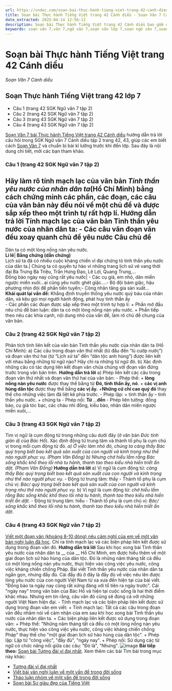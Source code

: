 ```yaml
---
url: https://vndoc.com/soan-bai-thuc-hanh-tieng-viet-trang-42-canh-dieu-280638
title: Soạn bài Thực hành Tiếng Việt trang 42 Cánh diều - Soạn Văn 7 Cánh diều - VnDoc.com
date_extracted: 2025-04-14 12:56:12
description: Soạn bài Thực hành Tiếng Việt trang 42 Cánh diều bao gồm đáp án chi tiết cho các câu hỏi trong SGK Ngữ Văn 7 Cánh Diều tập 2, giúp các em dễ dàng chuẩn bị bài trước khi tới lớp.
keywords: soạn văn 7,văn 7,ngữ văn 7,soạn văn lớp 7,soạn ngữ văn 7,soan van 7,văn lớp 7,ngữ văn lớp 7,giải văn 7,soạn văn 7 tập 2,soạn văn lớp 7 tập 2,ngu van 7,Soạn bài Thực hành Tiếng Việt trang 42 lớp 7,ngữ văn lớp 7 cánh diều,soạn văn 7 cánh diều,Thực hành Tiếng Việt trang 42,ngữ văn 7 cánh diều,soạn văn 7 Thực hành Tiếng Việt trang 42,văn 7 cánh diều,soan van 7 canh dieu,soạn bài Thực hành Tiếng Việt trang 42 cánh diều
---
```


# Soạn bài Thực hành Tiếng Việt trang 42 Cánh diều
 _Soạn Văn 7 Cánh diều_
## Soạn Thực hành Tiếng Việt trang 42 lớp 7
  * Câu 1 \(trang 42 SGK Ngữ văn 7 tập 2\)
  * Câu 2 \(trang 42 SGK Ngữ văn 7 tập 2\)
  * Câu 3 \(trang 43 SGK Ngữ văn 7 tập 2\)
  * Câu 4 \(trang 43 SGK Ngữ văn 7 tập 2\)

[Soạn Văn 7 bài Thực hành Tiếng Việt trang 42 Cánh diều](<https://vndoc.com/soan-bai-thuc-hanh-tieng-viet-trang-42-canh-dieu-280638>) hướng dẫn trả lời câu hỏi trong SGK Ngữ văn 7 Cánh diều tập 2 trang 42, 43, giúp các em biết cách [Soạn Văn 7](<https://vndoc.com/ngu-van-7-tap-2-cd>) và chuẩn bị bài kĩ lưỡng trước khi đến lớp. Sau đây là nội dung chi tiết, mời các bạn tham khảo.
### **Câu 1 \(trang 42 SGK Ngữ văn 7 tập 2\)**
Hãy làm rõ tính mạch lạc của văn bản _Tinh thần yêu nước của nhân dân ta_\(Hồ Chí Minh\) bằng cách chứng minh các phần, các đoạn, các câu của văn bản này đều nói về một chủ đề và được sắp xếp theo một trình tự rất hợp lí.
**Hướng dẫn trả lời**
Tính mạch lạc của văn bản Tinh thần yêu nước của nhân dân ta:
\- Các câu văn đoạn văn đều xoay quanh chủ đề yêu nước
**Câu chủ đề**  
---  
Dân ta có một lòng nồng nàn yêu nước.  
**Lí lẽ**| **Bằng chứng \(dẫn chứng\)**  
Lịch sử ta đã có nhiều cuộc kháng chiến vĩ đại chứng tỏ tinh thần yêu nước của dân ta.| Chúng ta có quyền tự hào vì những trang lịch sử vẻ vang thời đại Bà Trưng Bà Triệu, Trần Hưng Đạo, Lê Lợi, Quang Trung,...  
Đồng bào ngày nay cũng rất yêu nước| \- Các cụ già, em nhỏ, dân miền ngược miền xuôi…ai cũng yêu nước ghét giặc….\- Bộ đội bám giặc, hậu phương nhịn đói để phần tiền tuyến;\- Công nhân tăng gia sản xuất…  
**Khái quát lại vấn đề:** Khẳng định truyền thống yêu nước quý báu của nhân dân, và kêu gọi mọi người hành động, phát huy tinh thần ấy  
\- Các phần các đoạn được sắp xếp theo một trình tự hợp lí:
\+ Phần mở đầu nêu chủ đề bàn luận: dân ta có một lòng nồng nàn yêu nước.
\+ Phần tiếp theo nêu các khía cạnh, nội dung nhỏ của vấn đề, làm rõ chủ đề chung của văn bản.
### **Câu 2 \(trang 42 SGK Ngữ văn 7 tập 2\)**
Phân tích tính liên kết của văn bản Tinh thần yêu nước của nhân dân ta \(Hồ Chí Minh\):
a\) Các câu trong đoạn văn thứ nhất \(từ đầu đến “lũ cướp nước”\) và đoạn văn thứ hai \(từ “Lịch sử ta” đến “dân tộc anh hùng”\) được liên kết với nhau bằng những từ ngữ nào? Hãy chỉ ra những từ ngữ đó.
b\) Xác định những câu có tác dụng liên kết đoạn văn chứa chúng với đoạn văn đứng trước trong văn bản trên.
**Hướng dẫn trả lời**
a\) Phép liên kết các câu trong đoạn văn thứ nhất và đoạn văn thứ hai của văn bản:
\- Phép thế:
\+ **lòng nồng nàn yêu nước** được thay thế bằng từ **Đó, tinh thần ấy, nó**.
\+ **các vị anh hùng dân tộc** được thay thế bằng **các vị ấy.**
+**Những cử chỉ cao quý đó** thay thế cho những việc làm đã liệt kê phía trước.
\- Phép lặp:
\+ tinh thần ấy – tinh thần yêu nước.
\+ chúng ta
\- Phép nối: **Từ** …**đến**
\- Phép liên tưởng: đồng bào, cụ già tóc bạc, các cháu nhi đồng, kiều bào, nhân dân miền ngược miền xuôi,…
### **Câu 3 \(trang 43 SGK Ngữ văn 7 tập 2\)**
Tìm vị ngữ là cụm động từ trong những câu dưới đây \(ở văn bản _Đức tính giản dị của Bác Hồ_\). Xác định động từ trung tâm và thành tố phụ là cụm chủ vị trong mỗi cụm động từ đó.
_a\) Ở việc làm nhỏ đó, chúng ta càng thấy Bác quý trọng biết bao kết quả sản xuất của con người và kính trọng như thế nào người phục vụ. \(Phạm Văn Đồng\)_
_b\) Nhưng chớ hiểu lầm rằng Bác sống khắc khổ theo lối nhà tu hành, thanh tao theo kiểu nhà hiền triết ẩn dật. \(Phạm Văn Đồng\)_
**Hướng dẫn trả lời**
a\) Vị ngữ là cụm động từ: _càng thấy Bác quý trọng biết bao kết quả sản xuất của con người và kính trọng như thế nào người phục vụ._
\- Động từ trung tâm: thấy
\- Thành tố phụ là cụm chủ vị: _Bác/ quý trọng biết bao kết quả sản xuất của con người và kính trọng như thế nào người phục vụ._
b\) Vị ngữ là cụm động từ: _chớ hiểu lầm rằng Bác sống khắc khổ theo lối nhà tu hành, thanh tao theo kiểu nhà hiền triết ẩn dật._
\- Động từ trung tâm: hiểu
\- Thành tố phụ là cụm chủ vị: _Bác/ sống khắc khổ theo lối nhà tu hành, thanh tao theo kiểu nhà hiền triết ẩn dật._
### **Câu 4 \(trang 43 SGK Ngữ văn 7 tập 2\)**
[Viết một đoạn văn \(khoảng 8-10 dòng\) nêu cảm nghĩ của em về một văn bản nghị luận đã học](<https://vndoc.com/viet-doan-van-neu-cam-nghi-ve-mot-van-ban-nghi-luan-da-hoc-281817>). Chỉ ra tính mạch lạc và các biện pháp liên kết được sử dụng trong đoạn văn đó.
**Hướng dẫn trả lời**
Sau khi học xong bài Tinh thần yêu nước của nhân dân ta __ của __ Hồ Chí Minh, em được hiểu thêm về một giai đoạn lịch sử hào hùng của dân tộc. Đó là những năm tháng tất cả đều có một lòng nồng nàn yêu nước, thực hiện vào công việc yêu nước, công việc kháng chiến chống Pháp. Bài viết Tinh thần yêu nước của nhân dân ta ngắn gọn, nhưng đầy đủ. Cái đầy đủ ở đây là đầy đủ về việc nêu lên được lòng yêu nước của con người Việt Nam từ xa xưa đến hiện tại của bài viết. "Đồng bào ta ngày nay cũng rất xứng đáng với tổ tiên ra ngày trước". Cái "ngày nay" trong văn bản của Bác Hồ và hiện tại cuộc sống là hai thời điểm khác nhau. Nhưng em tin rằng, câu văn đó cũng sẽ đúng cả với những người Việt Nam hiện đại.
\- Tính mạch lạc và các biện pháp liên kết được sử dụng trong đoạn văn em viết:
\+ Tính mạch lạc: Tất cả các câu trong đoạn văn đều nhằm nói về cảm nhận của em sau khi học xong bài Tinh thần yêu nước của nhân dân ta.
\+ Các biện pháp liên kết được sử dụng trong đoạn văn:
\+ Phép thế: "Những năm tháng tất cả đều có một lòng nồng nàn yêu nước, thực hiện vào công việc yêu nước, công việc kháng chiến chống Pháp" thay thế cho "một giai đoạn lịch sử hào hùng của dân tộc".
\+ Phép lặp: Lặp từ "công việc", "đầy đủ", "ngày nay".
\+ Phép nối: Sử dụng các từ ngữ có chức năng nối giữa các câu: "Đó là", "Nhưng".
![image](https://i.vdoc.vn/data/image/2022/08/26/ban-tay.svg) **Bài tiếp theo:** [Soạn bài Tượng đài vĩ đại nhất](<https://vndoc.com/soan-bai-tuong-dai-vi-dai-nhat-280640>).
Xem thêm các bài Tìm bài trong mục này khác:
  * [Tượng đài vĩ đại nhất](</soan-bai-tuong-dai-vi-dai-nhat-280640>)
  * [Viết bài văn nghị luận về một vấn đề trong đời sống](</soan-bai-viet-bai-van-nghi-luan-ve-mot-van-de-trong-doi-song-280641>)
  * [Thảo luận nhóm về một vấn đề trong đời sống ](</soan-bai-thao-luan-nhom-ve-mot-van-de-trong-doi-song-280644>)
  * [Soạn bài Sự giàu đẹp của Tiếng Việt](</soan-bai-su-giau-dep-cua-tieng-viet-280742>)

